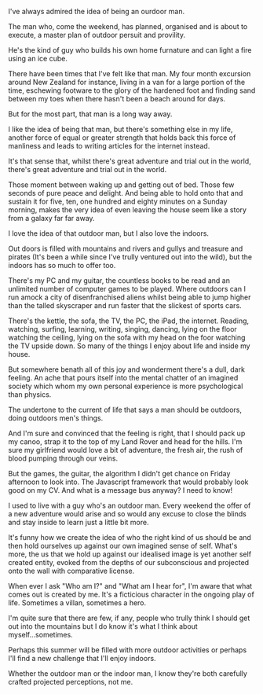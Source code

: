 I've always admired the idea of being an ourdoor man.

The man who, come the weekend, has planned, organised and is about to execute, a master plan of outdoor persuit and provility.

He's the kind of guy who builds his own home furnature and can light a fire using an ice cube.

There have been times that I've felt like that man. My four month excursion around New Zealand for instance, living in a van for a large portion of the time, eschewing footware to the glory of the hardened foot and finding sand between my toes when there hasn't been a beach around for days.

But for the most part, that man is a long way away.

I like the idea of being that man, but there's something else in my life, another force of equal or greater strength that holds back this force of manliness and leads to writing articles for the internet instead.

It's that sense that, whilst there's great adventure and trial out in the world, there's great adventure and trial out in the world.

Those moment between waking up and getting out of bed. Those few seconds of pure peace and delight. And being able to hold onto that and sustain it for five, ten, one hundred and eighty minutes on a Sunday morning, makes the very idea of even leaving the house seem like a story from a galaxy far far away.

I love the idea of that outdoor man, but I also love the indoors.

Out doors is filled with mountains and rivers and gullys and treasure and pirates (It's been a while since I've trully ventured out into the wild), but the indoors has so much to offer too.

There's my PC and my guitar, the countless books to be read and an unlimited number of computer games to be played. Where outdoors can I run amock a city of disenfranchised aliens whilst being able to jump higher than the talled skyscraper and run faster that the slickest of sports cars.

There's the kettle, the sofa, the TV, the PC, the iPad, the internet. Reading, watching, surfing, learning, writing, singing, dancing, lying on the floor watching the ceiling, lying on the sofa with my head on the foor watching the TV upside down. So many of the things I enjoy about life and inside my house.

But somewhere benath all of this joy and wonderment there's a dull, dark feeling. An ache that pours itself into the mental chatter of an imagined society which whom my own personal experience is more psychological than physics.

The undertone to the current of life that says a man should be outdoors, doing outdoors men's things.

And I'm sure and convinced that the feeling is right, that I should pack up my canoo, strap it to the top of my Land Rover and head for the hills. I'm sure my girlfriend would love a bit of adventure, the fresh air, the rush of blood pumping through our veins.

But the games, the guitar, the algorithm I didn't get chance on Friday afternoon to look into. The Javascript framework that would probably look good on my CV. And what is a message bus anyway? I need to know!

I used to live with a guy who's an outdoor man. Every weekend the offer of a new adventure would arise and so would any excuse to close the blinds and stay inside to learn just a little bit more.

It's funny how we create the idea of who the right kind of us should be and then hold ourselves up against our own imagined sense of self. What's more, the us that we hold up against our idealised image is yet another self created entity, evoked from the depths of our subconscious and projected onto the wall with comparative license.

When ever I ask "Who am I?" and "What am I hear for", I'm aware that what comes out is created by me. It's a ficticious character in the ongoing play of life. Sometimes a villan, sometimes a hero.

I'm quite sure that there are few, if any, people who trully think I should get out into the mountains but I do know it's what I think about myself...sometimes.

Perhaps this summer will be filled with more outdoor activities or perhaps I'll find a new challenge that I'll enjoy indoors.

Whether the outdoor man or the indoor man, I know they're both carefully crafted projected perceptions, not me.